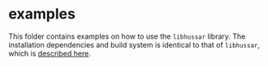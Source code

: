 # examples
This folder contains examples on how to use the `libhussar` library.
The installation dependencies and build system is identical to that of `libhussar`, which is [described here](../libhussar/README.md#Installation).
